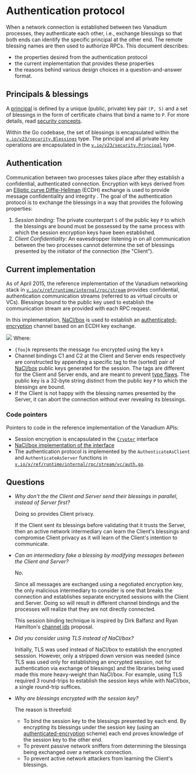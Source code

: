 # Authentication protocol

When a network connection is established between two Vanadium processes, they
authenticate each other, i.e., exchange blessings so that both ends can
identify the specific principal at the other end. The remote blessing names are
then used to authorize RPCs.  This document describes:
- the properties desired from the authentication protocol
- the current implementation that provides these properties
- the reasons behind various design choices in a question-and-answer format.

## Principals & blessings

A [principal] is defined by a unique (public, private) key pair `(P, S)` and a
set of blessings in the form of certificate chains that bind a name to `P`.
For more details, read [security concepts].

Within the Go codebase, the set of blessings is encapsulated within the
[`v.io/v23/security.Blessings`] type. The principal and all private key
operations are encapsulated in the [`v.io/v23/security.Principal`] type.

## Authentication

Communication between two processes takes place after they establish a
confidential, authenticated connection. Encryption with keys derived from an
[Elliptic curve Diffie-Hellman] (ECDH) exchange is used to provide message
confidentiality and integrity . The goal of the authentication protocol is to
exchange the blessings in a way that provides the following properties:

1. _Session binding_: The private counterpart `S` of the public key `P` to
   which the blessings are bound must be possessed by the same process with
   which the session encryption keys have been established.
2. _Client Confidentiality_: An eavesdropper listening in on all communication between
   the two processes cannot determine the set of blessings presented by the initiator of
   the connection (the "Client").

## Current implementation

As of April 2015, the reference implementation of the Vanadium networking stack
in [`v.io/x/ref/runtime/internal/rpc/stream`] provides confidential,
authentication communication streams (referred to as virtual circuits or VCs).
Blessings bound to the public key used to establish the communication stream
are provided with each RPC request.

In this implementation, [NaCl/box] is used to establish an [authenticated-encryption]
channel based on an ECDH key exchange.

![](https://cdn.rawgit.com/vanadium/docs/master/images/authentication-flow.svg)
Where:
- `{foo}k` represents the message `foo` encrypted using the key `k`
- Channel bindings C1 and C2 at the Client and Server ends respectively are
  constructed by appending a specific tag to the (sorted) pair of [NaCl/box]
  public keys generated for the session. The tags are different for the Client
  and Server ends, and are meant to prevent [type
  flaws](http://citeseerx.ist.psu.edu/viewdoc/download?doi=10.1.1.106.6010&rep=rep1&type=pdf).
  The public key is a 32-byte string distinct from the public key `P` to which
  the blessings are bound.
- If the Client is not happy with the blessing names presented by the Server,
  it can abort the connection without ever revealing its blessings.

### Code pointers

Pointers to code in the reference implementation of the Vanadium APIs:
- Session encryption is encapsulated in the [`Crypter`](https://github.com/vanadium/go.ref/blob/master/profiles/internal/rpc/stream/crypto/crypto.go) interface
- [NaCl/box implementation of the
  interface](https://github.com/vanadium/go.ref/blob/master/profiles/internal/rpc/stream/crypto/box.go)
- The authentication protocol is implemented by the `AuthenticateAsClient` and
  `AuthenticateAsServer` functions in
  [`v.io/x/ref/runtime/internal/rpc/stream/vc/auth.go`](https://github.com/vanadium/go.ref/blob/master/profiles/internal/rpc/stream/vc/auth.go).

## Questions

- *Why don't the the Client and Server send their blessings in parallel,
  instead of Server first?*

  Doing so provides Client privacy.

  If the Client sent its blessings before validating that it trusts the Server,
  then an active network intermediary can learn the Client's blessings
  and compromise Client privacy as it will learn of the Client's intention to
  communicate.

- *Can an intermediary fake a blessing by modifying messages between the Client
  and Server?*

  No.

  Since all messages are exchanged using a negotiated encryption key, the only
  malicious intermediary to consider is one that breaks the connection and
  establishes separate encrypted sessions with the Client and Server. Doing so
  will result in different channel bindings and the processes will realize that
  they are not directly connected.

  This session binding technique is inspired by Dirk Balfanz and Ryan Hamilton's
  [channel ids] proposal.

- *Did you consider using TLS instead of NaCl/box?*

  Initially, TLS was used instead of NaCl/box to establish the encrypted
  sesssion. However, only a stripped down version was needed (since TLS
  was used only for establishing an encrypted session, not for authentication
  via exchange of blessings) and the libraries being used made this more
  heavy-weight than NaCl/box. For example, using TLS required 3 round-trips
  to establish the session keys while with NaCl/box, a single round-trip
  suffices.

- *Why are blessings encrypted with the session key?*

  The reason is threefold:

  - To bind the session key to the blessings presented by each end. By encrypting its
  blessings under the session key (using an [authenticated-encryption] scheme) each end
  proves knowledge of the session key to the other end.
  - To prevent passive network sniffers from determining the blessings being
  exchanged over a network connection.
  - To prevent active network attackers from learning the Client's blessings.

[authenticated-encryption]: http://en.wikipedia.org/wiki/Authenticated_encryption
[security concepts]: ../concepts/security.md
[Elliptic curve Diffie-Hellman]: http://en.wikipedia.org/wiki/Elliptic_curve_Diffie%E2%80%93Hellman
[session resumption is not used]: https://secure-resumption.com/#channelbindings
[channel ids]: http://tools.ietf.org/html/draft-balfanz-tls-channelid-00
[principal]: ../glossary.md#principal
[`v.io/v23/security.Blessings`]: https://godoc.org/v.io/v23/security#Blessings
[`v.io/v23/security.Principal`]: https://godoc.org/v.io/v23/security#Principal
[`v.io/x/ref/runtime/internal/rpc/stream`]: https://godoc.org/v.io/x/ref/runtime/internal/rpc/stream
[NaCl/box]: https://godoc.org/golang.org/x/crypto/nacl/box
